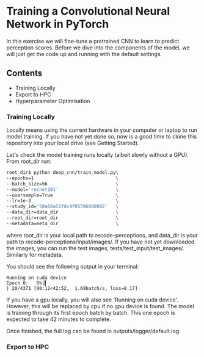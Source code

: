 # Training a Convolutional Neural Network in PyTorch

In this exercise we will fine-tune a pretrained CNN to learn to predict perception scores. Before we dive into the components of the model, we will just get the code up and running with the default settings.

## Contents

- Training Locally
- Export to HPC
- Hyperparameter Optimisation

### Training Locally

Locally means using the current hardware in your computer or laptop to run model training. If you have not yet done so, now is a good time to clone this repository into your local drive (see Getting Started).

Let's check the model training runs locally (albeit slowly without a GPU). From root_dir run:

```sh
root_dir$ python deep_cnn/train_model.py\
--epochs=1                              \
--batch_size=56                         \
--model='resnet101'                     \
--oversample=True                       \
--lr=1e-3                               \
--study_id='50a68a51fdc9f05596000002'   \
--data_dir=data_dir                     \
--root_dir=root_dir                     \
--metadata=meta_dir                     \
```

where root_dir is your local path to recode-perceptions, and data_dir is your path to recode-perceptions/input/images/. If you have not yet downloaded the images, you can run the test images, tests/test_input/test_images/. Similarly for metadata.

You should see the following output in your terminal:

```
Running on cuda device
Epoch 0:   0%|▍                                                                                 | 20/4371 [00:12<42:52,  1.69batch/s, loss=8.17]
```

If you have a gpu locally, you will also see 'Running on cuda device'. However, this will be replaced by cpu if no gpu device is found. The model is training through its first epoch batch by batch. This one epoch is expected to take 42 minutes to complete.

Once finished, the full log can be found in outputs/logger/default.log.

### Export to HPC


